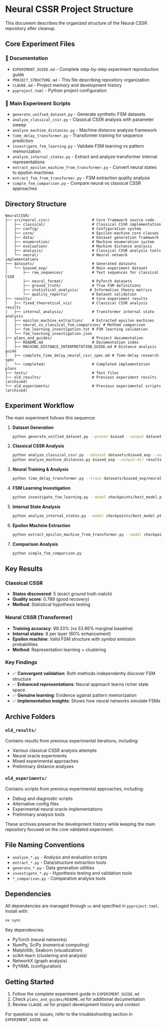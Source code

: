 # Neural CSSR Project Structure

This document describes the organized structure of the Neural CSSR repository after cleanup.

## Core Experiment Files

### 📖 Documentation
- `EXPERIMENT_GUIDE.md` - Complete step-by-step experiment reproduction guide
- `PROJECT_STRUCTURE.md` - This file describing repository organization
- `CLAUDE.md` - Project memory and development history
- `pyproject.toml` - Python project configuration

### 🧪 Main Experiment Scripts
- `generate_unified_dataset.py` - Generate synthetic FSM datasets
- `analyze_classical_cssr.py` - Classical CSSR analysis with parameter sweep
- `analyze_machine_distances.py` - Machine distance analysis framework
- `time_delay_transformer.py` - Transformer training for sequence prediction
- `investigate_fsm_learning.py` - Validate FSM learning vs pattern memorization
- `analyze_internal_states.py` - Extract and analyze transformer internal representations
- `extract_epsilon_machine_from_transformer.py` - Convert neural states to epsilon machines
- `extract_fsm_from_transformer.py` - FSM extraction quality analysis
- `simple_fsm_comparison.py` - Compare neural vs classical CSSR approaches

## Directory Structure

```
NeuralCSSR/
├── src/neural_cssr/                   # Core framework source code
│   ├── classical/                     # Classical CSSR implementation
│   ├── config/                        # Configuration system
│   ├── core/                          # Epsilon-machine core classes
│   ├── data/                          # Dataset generation framework
│   ├── enumeration/                   # Machine enumeration system
│   ├── evaluation/                    # Machine distance analysis
│   ├── analysis/                      # Classical CSSR analysis tools
│   └── neural/                        # Neural network implementations
├── datasets/                          # Generated datasets
│   └── biased_exp/                    # Main experiment dataset
│       ├── raw_sequences/             # Text sequences for classical CSSR
│       ├── neural_format/             # PyTorch datasets
│       ├── ground_truth/              # True FSM definitions
│       ├── statistical_analysis/     # Information theory metrics
│       └── quality_reports/           # Dataset validation
├── results/                           # Core experiment results
│   ├── fixed_theoretical_viz/         # Classical CSSR analysis results
│   ├── internal_analysis/             # Transformer internal state analysis
│   ├── epsilon_machine_extraction/    # Extracted epsilon machines
│   ├── neural_vs_classical_fsm_comparison/ # Method comparison
│   ├── fsm_learning_investigation.txt # FSM learning validation
│   └── fsm_learning_investigation.json
├── plans_and_guides/                  # Project documentation
│   ├── README.md                      # Documentation index
│   ├── MACHINE_DISTANCE_INTERPRETATION_GUIDE.md # Distance analysis guide
│   ├── complete_time_delay_neural_cssr_spec.md # Time-delay research spec
│   └── completed/                     # Completed implementation plans
├── tests/                             # Test files
├── old_results/                       # Previous experiment results (archived)
└── old_experiments/                   # Previous experimental scripts (archived)
```

## Experiment Workflow

The main experiment follows this sequence:

1. **Dataset Generation**
   ```bash
   python generate_unified_dataset.py --preset biased --output datasets/biased_exp
   ```

2. **Classical CSSR Analysis**
   ```bash
   python analyze_classical_cssr.py --dataset datasets/biased_exp --output results/classical_analysis --parameter-sweep
   python analyze_machine_distances.py biased_exp --output-dir results/classical_distance_analysis
   ```

3. **Neural Training & Analysis**
   ```bash
   python time_delay_transformer.py --train datasets/biased_exp/neural_format/train_dataset.pt --dev datasets/biased_exp/neural_format/val_dataset.pt --mode ar --epochs 3 --batch 32 --d_model 32 --layers 3 --heads 8 --lr 1e-3
   ```

4. **FSM Learning Investigation**
   ```bash
   python investigate_fsm_learning.py --model checkpoints/best_model.pt --dataset datasets/biased_exp --d_model 32 --layers 3 --heads 8
   ```

5. **Internal State Analysis**
   ```bash
   python analyze_internal_states.py --model checkpoints/best_model.pt --dataset datasets/biased_exp --d_model 32 --layers 3 --heads 8
   ```

6. **Epsilon Machine Extraction**
   ```bash
   python extract_epsilon_machine_from_transformer.py --model checkpoints/best_model.pt --dataset datasets/biased_exp --d_model 32 --layers 3 --heads 8 --layer 2
   ```

7. **Comparison Analysis**
   ```bash
   python simple_fsm_comparison.py
   ```

## Key Results

### Classical CSSR
- **States discovered**: 5 (exact ground truth match)
- **Quality score**: 0.789 (good recovery)
- **Method**: Statistical hypothesis testing

### Neural CSSR (Transformer)
- **Training accuracy**: 99.33% (vs 53.96% marginal baseline)
- **Internal states**: 8 per layer (60% enhancement)
- **Epsilon machine**: Valid FSM structure with symbol emission probabilities
- **Method**: Representation learning + clustering

### Key Findings
- ✅ **Convergent validation**: Both methods independently discover FSM structure
- ✅ **Enhanced representations**: Neural approach learns richer state space
- ✅ **Genuine learning**: Evidence against pattern memorization
- ✅ **Implementation insights**: Shows how neural networks simulate FSMs

## Archive Folders

### `old_results/`
Contains results from previous experimental iterations, including:
- Various classical CSSR analysis attempts
- Neural oracle experiments
- Mixed experimental approaches
- Preliminary distance analyses

### `old_experiments/`
Contains scripts from previous experimental approaches, including:
- Debug and diagnostic scripts
- Alternative config files
- Experimental neural oracle implementations
- Preliminary analysis tools

These archives preserve the development history while keeping the main repository focused on the core validated experiment.

## File Naming Conventions

- `analyze_*.py` - Analysis and evaluation scripts
- `extract_*.py` - Data/structure extraction tools
- `generate_*.py` - Data generation utilities
- `investigate_*.py` - Hypothesis testing and validation tools
- `*_comparison.py` - Comparative analysis tools

## Dependencies

All dependencies are managed through `uv` and specified in `pyproject.toml`. Install with:
```bash
uv sync
```

Key dependencies:
- PyTorch (neural networks)
- NumPy, SciPy (numerical computing)
- Matplotlib, Seaborn (visualization)
- scikit-learn (clustering and analysis)
- NetworkX (graph analysis)
- PyYAML (configuration)

## Getting Started

1. Follow the complete experiment guide in `EXPERIMENT_GUIDE.md`
2. Check `plans_and_guides/README.md` for additional documentation
3. Review `CLAUDE.md` for project development history and context

For questions or issues, refer to the troubleshooting section in `EXPERIMENT_GUIDE.md`.